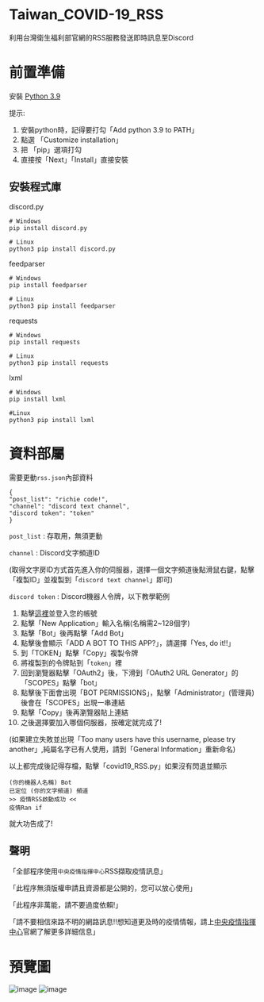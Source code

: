 # Taiwan_COVID-19_RSS
利用台灣衛生福利部官網的RSS服務發送即時訊息至Discord

前置準備
================
安裝 [Python 3.9][Python-url] 

提示: 
1. 安裝python時，記得要打勾「Add python 3.9 to PATH」 
2. 點選 「Customize installation」 
3. 把 「pip」選項打勾 
4. 直接按「Next」「Install」直接安裝 

[Python-url]:https://www.python.org/

安裝程式庫
----------

discord.py

    # Windows
    pip install discord.py
  
    # Linux
    python3 pip install discord.py

feedparser

    # Windows
    pip install feedparser
  
    # Linux
    python3 pip install feedparser

requests

    # Windows
    pip install requests
  
    # Linux
    python3 pip install requests

lxml

    # Windows
    pip install lxml
    
    #Linux
    python3 pip install lxml

資料部屬
================
需要更動`rss.json`內部資料

    {
    "post_list": "richie code!",
    "channel": "discord text channel",
    "discord token": "token"
    }

`post_list` : 存取用，無須更動 

`channel` : Discord文字頻道ID 

(取得文字房ID方式首先進入你的伺服器，選擇一個文字頻道後點滑鼠右鍵，點擊「複製ID」並複製到「`discord text channel`」即可) 

`discord token` :  Discord機器人令牌，以下教學範例 

1. 點擊[這裡][discord-developers]並登入您的帳號 
2. 點擊「New Application」輸入名稱(名稱需2~128個字) 
3. 點擊「Bot」後再點擊「Add Bot」
4. 點擊後會顯示「ADD A BOT TO THIS APP?」，請選擇「Yes, do it!!」 
5. 到「TOKEN」點擊「Copy」複製令牌 
6. 將複製到的令牌貼到「`token`」裡 
7. 回到瀏覽器點擊「OAuth2」後，下滑到「OAuth2 URL Generator」的「SCOPES」點擊「bot」
8. 點擊後下面會出現「BOT PERMISSIONS」，點擊「Administrator」(管理員)後會在「SCOPES」出現一串連結
9. 點擊「Copy」後再瀏覽器貼上連結
10. 之後選擇要加入哪個伺服器，按確定就完成了!

[discord-developers]:https://discord.com/developers/applications

(如果建立失敗並出現「Too many users have this username, please try another」,純屬名字已有人使用，請到「General Information」重新命名) 

以上都完成後記得存檔，點擊「covid19_RSS.py」如果沒有閃退並顯示

    (你的機器人名稱) Bot
    已定位 (你的文字頻道) 頻道
    >> 疫情RSS啟動成功 <<
    疫情Ran if

就大功告成了!

聲明
----------
「全部程序使用`中央疫情指揮中心`RSS擷取疫情訊息」 

「此程序無須版權申請且資源都是公開的，您可以放心使用」

「此程序非萬能，請不要過度依賴!」

「請不要相信來路不明的網路訊息!!想知道更及時的疫情情報，請上[中央疫情指揮中心][cdc]官網了解更多詳細信息」 

[cdc]:https://www.cdc.gov.tw/
預覽圖
===========
![image](https://user-images.githubusercontent.com/51959827/118259288-8fea3980-b4e3-11eb-8c93-09ea1f41bd4a.png)
![image](https://user-images.githubusercontent.com/51959827/118283670-31808380-b502-11eb-8309-30ff8332ac32.png)

